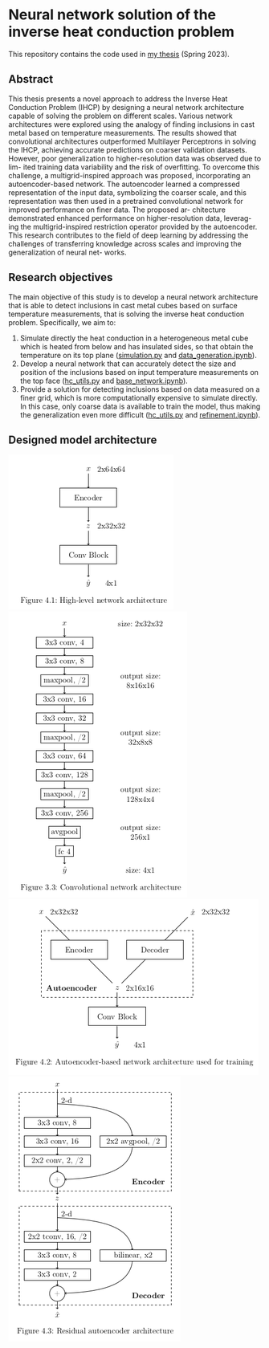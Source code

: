 # Neural network solution of the inverse heat conduction problem
This repository contains the code used in [my thesis](https://github.com/czakop/ihcp-nn-solution/blob/master/thesis.pdf) (Spring 2023).

## Abstract
This thesis presents a novel approach to address the Inverse Heat Conduction
Problem (IHCP) by designing a neural network architecture capable of solving the
problem on different scales. Various network architectures were explored using the
analogy of finding inclusions in cast metal based on temperature measurements. The
results showed that convolutional architectures outperformed Multilayer Perceptrons
in solving the IHCP, achieving accurate predictions on coarser validation datasets.
However, poor generalization to higher-resolution data was observed due to lim-
ited training data variability and the risk of overfitting. To overcome this challenge,
a multigrid-inspired approach was proposed, incorporating an autoencoder-based
network. The autoencoder learned a compressed representation of the input data,
symbolizing the coarser scale, and this representation was then used in a pretrained
convolutional network for improved performance on finer data. The proposed ar-
chitecture demonstrated enhanced performance on higher-resolution data, leverag-
ing the multigrid-inspired restriction operator provided by the autoencoder. This
research contributes to the field of deep learning by addressing the challenges of
transferring knowledge across scales and improving the generalization of neural net-
works.

## Research objectives
The main objective of this study is to develop a neural network architecture
that is able to detect inclusions in cast metal cubes based on surface temperature
measurements, that is solving the inverse heat conduction problem. Specifically, we
aim to:
1. Simulate directly the heat conduction in a heterogeneous metal cube which is
heated from below and has insulated sides, so that obtain the temperature on
its top plane ([simulation.py](https://github.com/czakop/ihcp-nn-solution/blob/master/src/simulation.py) and [data_generation.ipynb](https://github.com/czakop/ihcp-nn-solution/blob/master/src/data_generation.ipynb)).
2. Develop a neural network that can accurately detect the size and position of
the inclusions based on input temperature measurements on the top face ([hc_utils.py](https://github.com/czakop/ihcp-nn-solution/blob/master/src/hc_utils.py) and [base_network.ipynb](https://github.com/czakop/ihcp-nn-solution/blob/master/src/base_network.ipynb)).
4. Provide a solution for detecting inclusions based on data measured on a finer
grid, which is more computationally expensive to simulate directly. In this case,
only coarse data is available to train the model, thus making the generalization
even more difficult ([hc_utils.py](https://github.com/czakop/ihcp-nn-solution/blob/master/src/hc_utils.py) and [refinement.ipynb](https://github.com/czakop/ihcp-nn-solution/blob/master/src/refinement.ipynb)).

## Designed model architecture
![high_level_architecture](https://github.com/czakop/ihcp-nn-solution/blob/master/img/high_level_architecture.png)
![conv_block](https://github.com/czakop/ihcp-nn-solution/blob/master/img/conv_block.png)
![training_architecture](https://github.com/czakop/ihcp-nn-solution/blob/master/img/training_architecture.png)
![autoencoder](https://github.com/czakop/ihcp-nn-solution/blob/master/img/autoencoder.png)
